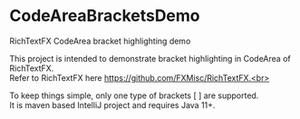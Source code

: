 # CodeAreaBracketsDemo

RichTextFX CodeArea bracket highlighting demo<br>

This project is intended to demonstrate bracket highlighting in CodeArea of RichTextFX.<br>
Refer to RichTextFX here https://github.com/FXMisc/RichTextFX.<br>

To keep things simple, only one type of brackets [ ] are supported.<br>
It is maven based IntelliJ project and requires Java 11+.
